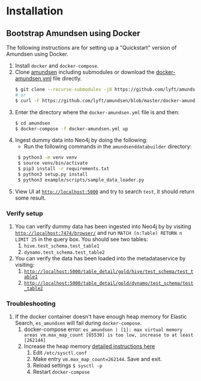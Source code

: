 # Installation

## Bootstrap Amundsen using Docker
The following instructions are for setting up a "Quickstart" version of Amundsen using Docker.

1. Install `docker` and  `docker-compose`.
2. Clone [amundsen](https://github.com/lyft/amundsen) including submodules or download the [docker-amundsen.yml](https://github.com/lyft/amundsen/blob/master/docker-amundsen.yml) file directly.
    ```bash
    $ git clone --recurse-submodules -j8 https://github.com/lyft/amundsen amundsen && cd amundsen
    # or
    $ curl -F https://github.com/lyft/amundsen/blob/master/docker-amundsen.yml
    ```
3. Enter the directory where the `docker-amundsen.yml` file is and then:
    ```bash
    $ cd amundsen
    $ docker-compose -f docker-amundsen.yml up
    ```
4. Ingest dummy data into Neo4j by doing the following:
   * Run the following commands in the `amundsenddatabuilder` directory:
   ```bash
    $ python3 -m venv venv
    $ source venv/bin/activate  
    $ pip3 install -r requirements.txt
    $ python3 setup.py install
    $ python3 example/scripts/sample_data_loader.py
   ```
5. View UI at [`http://localhost:5000`](http://localhost:5000) and try to search `test`, it should return some result.

### Verify setup

1. You can verify dummy data has been ingested into Neo4j by by visiting [`http://localhost:7474/browser/`](http://localhost:7474/browser/) and run `MATCH (n:Table) RETURN n LIMIT 25` in the query box. You should see two tables:
   1. `hive.test_schema.test_table1`
   2. `dynamo.test_schema.test_table2`
2. You can verify the data has been loaded into the metadataservice by visiting:
   1. [`http://localhost:5000/table_detail/gold/hive/test_schema/test_table1`](http://localhost:5000/table_detail/gold/hive/test_schema/test_table1)
   2. [`http://localhost:5000/table_detail/gold/dynamo/test_schema/test_table2`](http://localhost:5000/table_detail/gold/dynamo/test_schema/test_table2)

### Troubleshooting

1. If the docker container doesn't have enough heap memory for Elastic Search, `es_amundsen` will fail during `docker-compose`.
   1. docker-compose error: `es_amundsen | [1]: max virtual memory areas vm.max_map_count [65530] is too low, increase to at least [262144]`
   2. Increase the heap memory [detailed instructions here](https://www.elastic.co/guide/en/elasticsearch/reference/7.1/docker.html#docker-cli-run-prod-mode)
      1. Edit `/etc/sysctl.conf`
      2. Make entry `vm.max_map_count=262144`. Save and exit.
      3. Reload settings `$ sysctl -p`
      4. Restart `docker-compose`
